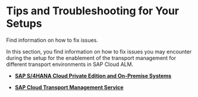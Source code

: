 <!-- loio0fb29d94c7a3433c9307ec64e1f7005b -->

# Tips and Troubleshooting for Your Setups

Find information on how to fix issues.

In this section, you find information on how to fix issues you may encounter during the setup for the enablement of the transport management for different transport environments in SAP Cloud ALM.

-   **[SAP S/4HANA Cloud Private Edition and On-Premise Systems](sap-s-4hana-cloud-private-edition-and-on-premise-systems-f5309b8.md "")**  

-   **[SAP Cloud Transport Management Service](sap-cloud-transport-management-service-96a1c14.md "")**  


